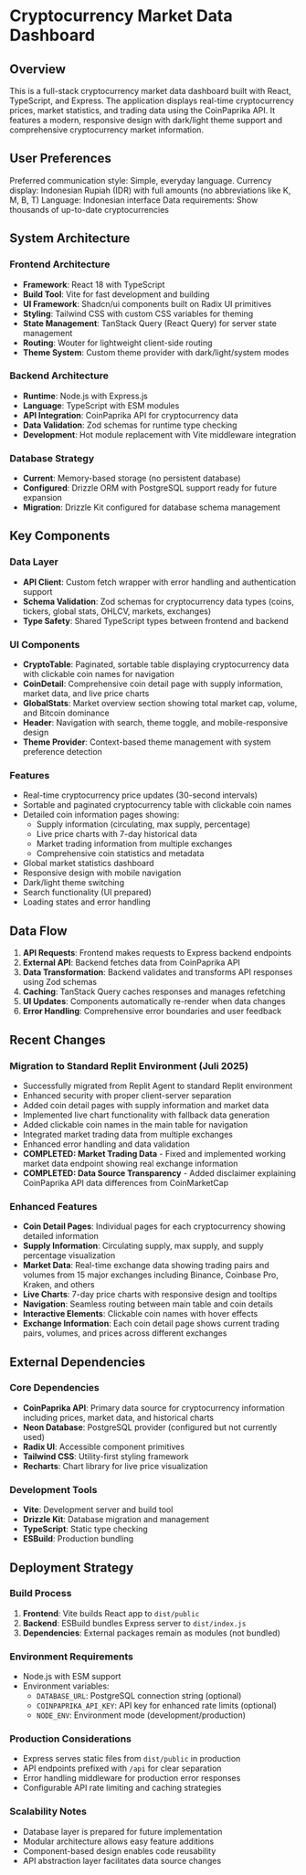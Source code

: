 # Cryptocurrency Market Data Dashboard

## Overview

This is a full-stack cryptocurrency market data dashboard built with React, TypeScript, and Express. The application displays real-time cryptocurrency prices, market statistics, and trading data using the CoinPaprika API. It features a modern, responsive design with dark/light theme support and comprehensive cryptocurrency market information.

## User Preferences

Preferred communication style: Simple, everyday language.
Currency display: Indonesian Rupiah (IDR) with full amounts (no abbreviations like K, M, B, T)
Language: Indonesian interface
Data requirements: Show thousands of up-to-date cryptocurrencies

## System Architecture

### Frontend Architecture
- **Framework**: React 18 with TypeScript
- **Build Tool**: Vite for fast development and building
- **UI Framework**: Shadcn/ui components built on Radix UI primitives
- **Styling**: Tailwind CSS with custom CSS variables for theming
- **State Management**: TanStack Query (React Query) for server state management
- **Routing**: Wouter for lightweight client-side routing
- **Theme System**: Custom theme provider with dark/light/system modes

### Backend Architecture
- **Runtime**: Node.js with Express.js
- **Language**: TypeScript with ESM modules
- **API Integration**: CoinPaprika API for cryptocurrency data
- **Data Validation**: Zod schemas for runtime type checking
- **Development**: Hot module replacement with Vite middleware integration

### Database Strategy
- **Current**: Memory-based storage (no persistent database)
- **Configured**: Drizzle ORM with PostgreSQL support ready for future expansion
- **Migration**: Drizzle Kit configured for database schema management

## Key Components

### Data Layer
- **API Client**: Custom fetch wrapper with error handling and authentication support
- **Schema Validation**: Zod schemas for cryptocurrency data types (coins, tickers, global stats, OHLCV, markets, exchanges)
- **Type Safety**: Shared TypeScript types between frontend and backend

### UI Components
- **CryptoTable**: Paginated, sortable table displaying cryptocurrency data with clickable coin names for navigation
- **CoinDetail**: Comprehensive coin detail page with supply information, market data, and live price charts
- **GlobalStats**: Market overview section showing total market cap, volume, and Bitcoin dominance
- **Header**: Navigation with search, theme toggle, and mobile-responsive design
- **Theme Provider**: Context-based theme management with system preference detection

### Features
- Real-time cryptocurrency price updates (30-second intervals)
- Sortable and paginated cryptocurrency table with clickable coin names
- Detailed coin information pages showing:
  - Supply information (circulating, max supply, percentage)
  - Live price charts with 7-day historical data
  - Market trading information from multiple exchanges
  - Comprehensive coin statistics and metadata
- Global market statistics dashboard
- Responsive design with mobile navigation
- Dark/light theme switching
- Search functionality (UI prepared)
- Loading states and error handling

## Data Flow

1. **API Requests**: Frontend makes requests to Express backend endpoints
2. **External API**: Backend fetches data from CoinPaprika API
3. **Data Transformation**: Backend validates and transforms API responses using Zod schemas
4. **Caching**: TanStack Query caches responses and manages refetching
5. **UI Updates**: Components automatically re-render when data changes
6. **Error Handling**: Comprehensive error boundaries and user feedback

## Recent Changes

### Migration to Standard Replit Environment (Juli 2025)
- Successfully migrated from Replit Agent to standard Replit environment
- Enhanced security with proper client-server separation
- Added coin detail pages with supply information and market data
- Implemented live chart functionality with fallback data generation
- Added clickable coin names in the main table for navigation
- Integrated market trading data from multiple exchanges
- Enhanced error handling and data validation
- **COMPLETED: Market Trading Data** - Fixed and implemented working market data endpoint showing real exchange information
- **COMPLETED: Data Source Transparency** - Added disclaimer explaining CoinPaprika API data differences from CoinMarketCap

### Enhanced Features
- **Coin Detail Pages**: Individual pages for each cryptocurrency showing detailed information
- **Supply Information**: Circulating supply, max supply, and supply percentage visualization
- **Market Data**: Real-time exchange data showing trading pairs and volumes from 15 major exchanges including Binance, Coinbase Pro, Kraken, and others
- **Live Charts**: 7-day price charts with responsive design and tooltips
- **Navigation**: Seamless routing between main table and coin details
- **Interactive Elements**: Clickable coin names with hover effects
- **Exchange Information**: Each coin detail page shows current trading pairs, volumes, and prices across different exchanges

## External Dependencies

### Core Dependencies
- **CoinPaprika API**: Primary data source for cryptocurrency information including prices, market data, and historical charts
- **Neon Database**: PostgreSQL provider (configured but not currently used)
- **Radix UI**: Accessible component primitives
- **Tailwind CSS**: Utility-first styling framework
- **Recharts**: Chart library for live price visualization

### Development Tools
- **Vite**: Development server and build tool
- **Drizzle Kit**: Database migration and management
- **TypeScript**: Static type checking
- **ESBuild**: Production bundling

## Deployment Strategy

### Build Process
1. **Frontend**: Vite builds React app to `dist/public`
2. **Backend**: ESBuild bundles Express server to `dist/index.js`
3. **Dependencies**: External packages remain as modules (not bundled)

### Environment Requirements
- Node.js with ESM support
- Environment variables:
  - `DATABASE_URL`: PostgreSQL connection string (optional)
  - `COINPAPRIKA_API_KEY`: API key for enhanced rate limits (optional)
  - `NODE_ENV`: Environment mode (development/production)

### Production Considerations
- Express serves static files from `dist/public` in production
- API endpoints prefixed with `/api` for clear separation
- Error handling middleware for production error responses
- Configurable API rate limiting and caching strategies

### Scalability Notes
- Database layer is prepared for future implementation
- Modular architecture allows easy feature additions
- Component-based design enables code reusability
- API abstraction layer facilitates data source changes
